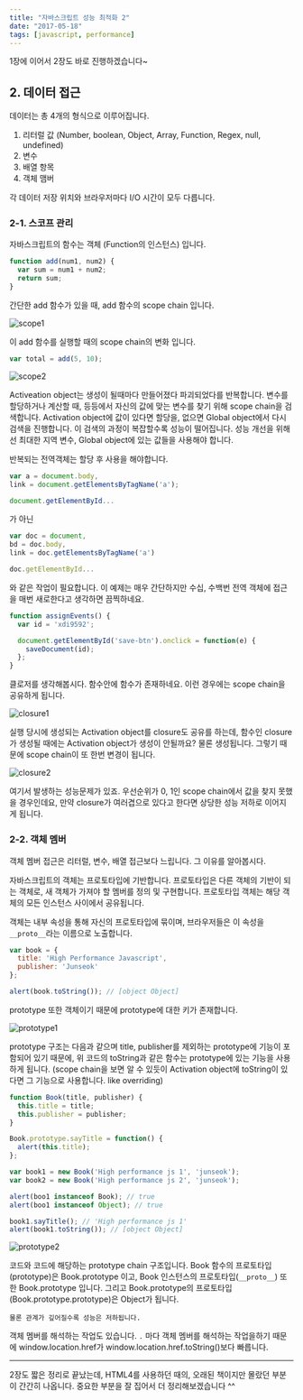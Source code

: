 ```yaml
---
title: "자바스크립트 성능 최적화 2"
date: "2017-05-18"
tags: [javascript, performance]
---
```


1장에 이어서 2장도 바로 진행하겠습니다~

## 2. 데이터 접근

데이터는 총 4개의 형식으로 이루어집니다.

1. 리터럴 값 (Number, boolean, Object, Array, Function, Regex, null, undefined)
2. 변수
3. 배열 항목
4. 객체 맴버

각 데이터 저장 위치와 브라우저마다 I/O 시간이 모두 다릅니다.

### 2-1. 스코프 관리

자바스크립트의 함수는 객체 (Function의 인스턴스) 입니다.

```js
function add(num1, num2) {
  var sum = num1 + num2;
  return sum;
}
```

간단한 add 함수가 있을 때, add 함수의 scope chain 입니다.

![scope1](./scope1.jpg)

이 add 함수를 실행할 때의 scope chain의 변화 입니다.

```js
var total = add(5, 10);
```

![scope2](./scope2.jpg)

Activeation object는 생성이 될때마다 만들어졌다 파괴되었다를 반복합니다. 변수를 할당하거나 계산할 때, 등등에서 자신의 값에 맞는 변수를 찾기 위해 scope chain을 검색합니다.
Activation object에 값이 있다면 할당을, 없으면 Global object에서 다시 검색을 진행합니다. 이 검색의 과정이 복잡할수록 성능이 떨어집니다.
성능 개선을 위해선 최대한 지역 변수, Global object에 있는 값들을 사용해야 합니다.

반복되는 전역객체는 할당 후 사용을 해야합니다.

```js
var a = document.body,
link = document.getElementsByTagName('a');

document.getElementById...
```

가 아닌

```js
var doc = document,
bd = doc.body,
link = doc.getElementsByTagName('a')

doc.getElementById...
```

와 같은 작업이 필요합니다. 이 예제는 매우 간단하지만 수십, 수백번 전역 객체에 접근을 매번 새로한다고 생각하면 끔찍하네요.

```js
function assignEvents() {
  var id = 'xdi9592';

  document.getElementById('save-btn').onclick = function(e) {
    saveDocument(id);
  };
}
```

클로저를 생각해봅시다. 함수안에 함수가 존재하네요. 이런 경우에는 scope chain을 공유하게 됩니다.

![closure1](./closure1.jpg)

실행 당시에 생성되는 Activation object를 closure도 공유를 하는데, 함수인 closure가 생성될 때에는 Activation object가
생성이 안될까요? 물론 생성됩니다. 그렇기 때문에 scope chain이 또 한번 변경이 됩니다.

![closure2](./closure2.jpg)

여기서 발생하는 성능문제가 있죠. 우선순위가 0, 1인 scope chain에서 값을 찾지 못했을 경우인데요, 만약 closure가 여러겹으로 있다고 한다면
상당한 성능 저하로 이어지게 됩니다.

### 2-2. 객체 멤버

객체 멤버 접근은 리터럴, 변수, 배열 접근보다 느립니다. 그 이유를 알아봅시다.

자바스크립트의 객체는 프로토타입에 기반합니다. 프로토타입은 다른 객체의 기반이 되는 객체로, 새 객체가 가져야 할 멤버를 정의 및 구현합니다.
프로토타입 객체는 해당 객체의 모든 인스턴스 사이에서 공유됩니다.

객체는 내부 속성을 통해 자신의 프로토타입에 묶이며, 브라우저들은 이 속성을 `__proto__`라는 이름으로 노출합니다.

```javascript
var book = {
  title: 'High Performance Javascript',
  publisher: 'Junseok'
};

alert(book.toString()); // [object Object]
```

prototype 또한 객체이기 때문에 prototype에 대한 키가 존재합니다.

![prototype1](./prototype1.jpg)

prototype 구조는 다음과 같으며 title, publisher를 제외하는 prototype에 기능이 포함되어 있기 때문에, 위 코드의 toString과 같은 함수는 prototype에 있는 기능을
사용하게 됩니다. (scope chain을 보면 알 수 있듯이 Activation object에 toString이 있다면 그 기능으로 사용합니다. like overriding)

```javascript
function Book(title, publisher) {
  this.title = title;
  this.publisher = publisher;
}

Book.prototype.sayTitle = function() {
  alert(this.title);
};

var book1 = new Book('High performance js 1', 'junseok');
var book2 = new Book('High performance js 2', 'junseok');

alert(boo1 instanceof Book); // true
alert(boo1 instanceof Object); // true

book1.sayTitle(); // 'High performance js 1'
alert(book1.toString()); // [object Object]
```

![prototype2](./prototype2.jpg)

코드와 코드에 해당하는 prototype chain 구조입니다. Book 함수의 프로토타입(prototype)은 Book.prototype 이고, Book 인스턴스의 프로토타입(`__proto__`) 또한 Book.prototype 입니다.
그리고 Book.prototype의 프로토타입 (Book.prototype.prototype)은 Object가 됩니다.

`물론 관계가 깊어질수록 성능은 저하됩니다.`

객체 멤버를 해석하는 작업도 있습니다. `.` 마다 객체 멤버를 해석하는 작업을하기 때문에 window.location.href가 window.location.href.toString()보다 빠릅니다.

---

2장도 짧은 정리로 끝났는데, HTML4를 사용하던 때의, 오래된 책이지만 몰랐던 부분이 간간히 나옵니다.
중요한 부분을 잘 집어서 더 정리해보겠습니다 ^^
